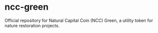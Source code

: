 # ncc-green
Official repository for Natural Capital Coin (NCC) Green, a utility token for nature restoration projects.
